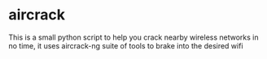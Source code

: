 # aircrack
This is a small python script to help you crack nearby wireless networks in no time, it uses aircrack-ng suite of tools to brake into the desired wifi
